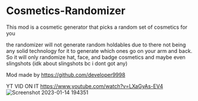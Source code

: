 # Cosmetics-Randomizer
This mod is a cosmetic generator that picks a random set of cosmetics for you

the randomizer will not generate random holdables due to there not being any solid technology for it to generate which ones go on your arm and back. So it will only randomize hat, face, and badge cosmetics and maybe even slingshots (idk about slingshots bc i dont got any)

Mod made by https://github.com/developer9998

YT VID ON IT
https://www.youtube.com/watch?v=LXaGyAs-EV4
![Screenshot 2023-01-14 194351](https://user-images.githubusercontent.com/122703704/212503761-8b644ac4-568a-4343-8fdd-5253d0df3afb.png)
